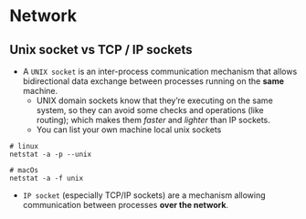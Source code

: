 # Network

## Unix socket vs TCP / IP sockets

- A `UNIX socket` is an inter-process communication mechanism that allows bidirectional data exchange between processes running on the **same** machine.
  - UNIX domain sockets know that they’re executing on the same system, so they can avoid some checks and operations (like routing); which makes them _faster_ and _lighter_ than IP sockets.
  - You can list your own machine local unix sockets

```shell
# linux
netstat -a -p --unix

# macOs
netstat -a -f unix
```

- `IP socket` (especially TCP/IP sockets) are a mechanism allowing communication between processes **over the network**.
